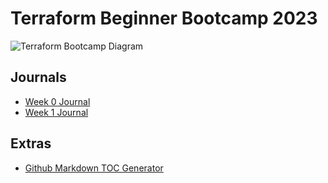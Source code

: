 # Terraform Beginner Bootcamp 2023

![Terraform Bootcamp Diagram](https://github.com/networkcoder-daniel/terraform-beginner-bootcamp-2023/assets/12187128/6c18361c-70d3-42ef-9103-40c572bc1f50)

## Journals
- [Week 0 Journal](journal/week0.md)
- [Week 1 Journal](journal/week1.md)

## Extras
- [Github Markdown TOC Generator](https://ecotrust-canada.github.io/markdown-toc/)
